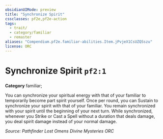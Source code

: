 ```yaml
---
obsidianUIMode: preview
title: "Synchronize Spirit"
cssclasses: pf2e,pf2e-action
tags:
  - trait/
  - category/familiar
  - remaster
aliases: "Compendium.pf2e.familiar-abilities.Item.jPvjeX1CsUZQSszu"
license: ORC
---
```

# Synchronize Spirit `pf2:1`

### 

**Category** familiar; 




You can synchronize your spiritual energy with that of your familiar to temporarily become part spirit yourself. Once per round, you can Sustain to synchronize your spirit with that of your familiar. You remain synchronized with your spirit until the beginning of your next turn. While synchronized, whenever you Strike or Cast a Spell without a duration that deals damage, you deal spirit damage instead of your normal damage.

*Source: Pathfinder Lost Omens Divine Mysteries*
*ORC*